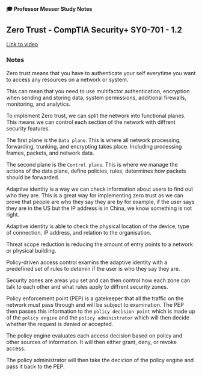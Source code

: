 #### 🎓 Professor Messer Study Notes

## Zero Trust - CompTIA Security+ SY0-701 - 1.2

[Link to video](https://youtu.be/zC_Pndpg8-c?si=vmKh00Fkx8p-t9qY)

### Notes

Zero trust means that you have to authenticate your self everytime you want to access any resources on a network or system.

This can mean that you need to use multifactor authentication, encryption when sending and storing data, system permissions, additional firewalls, monitoring, and analytics.

To implement Zero trust, we can split the network into functional planes. This means we can control each section of the network with diffrent security features.

The first plane is the `Data plane`. This is where all network processing, forwarding, trunking, and encrypting takes place. Including processing frames, packets, and network data.

The second plane is the `Control plane`. This is where we manage the actions of the data plane, define policies, rules, determines how packets should be forwarded.

Adaptive identity is a way we can check information about users to find out who they are. This is a great way for implementing zero trust as we can prove that people are who they say they are by for example, if the user says they are in the US but the IP address is in China, we know something is not right.

Adaptive identity is able to check the physical location of the device, type of connection, IP address, and relation to the organisation.

Threat scope reduction is reducing the amount of entry points to a network or physical building.

Policy-driven access control examins the adaptive identity with a predefined set of rules to detemin if the user is who they say they are.

Security zones are areas you set and can then control how each zone can talk to each other and what rules apply to diffrent security zones.

Policy enforcement point (PEP) is a gatekeeper that all the traffic on the network must pass through and will be subject to examination. The PEP then passes this information to the `policy decision point` which is made up of the `policy engine` and the `policy administrator` which will then decide whether the request is denied or accepted. 

The policy engine evaluates each access decision based on policy and other sources of information. It will then either grant, deny, or revoke access. 

The policy administrator will then take the decicion of the policy engine and pass it back to the PEP. 




